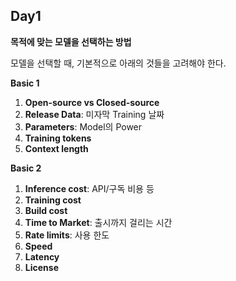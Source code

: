 ## Day1

**목적에 맞는 모델을 선택하는 방법**

모델을 선택할 때, 기본적으로 아래의 것들을 고려해야 한다.

**Basic 1**

1. **Open-source vs Closed-source**
2. **Release Data**: 미자막 Training 날짜
3. **Parameters**: Model의 Power
4. **Training tokens**
5. **Context length**

**Basic 2**

1. **Inference cost**: API/구독 비용 등
2. **Training cost**
3. **Build cost**
4. **Time to Market**: 출시까지 걸리는 시간
5. **Rate limits**: 사용 한도
6. **Speed**
7. **Latency**
8. **License**
